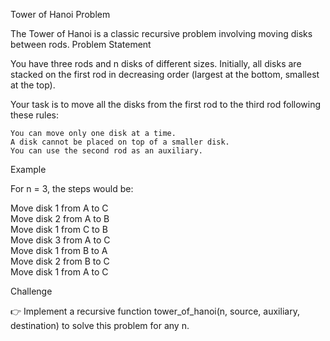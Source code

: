 Tower of Hanoi Problem

The Tower of Hanoi is a classic recursive problem involving moving disks between rods.
Problem Statement

You have three rods and n disks of different sizes. Initially, all disks are stacked on the first rod in decreasing order (largest at the bottom, smallest at the top).

Your task is to move all the disks from the first rod to the third rod following these rules:

    You can move only one disk at a time.
    A disk cannot be placed on top of a smaller disk.
    You can use the second rod as an auxiliary.

Example

For n = 3, the steps would be:

Move disk 1 from A to C  
Move disk 2 from A to B  
Move disk 1 from C to B  
Move disk 3 from A to C  
Move disk 1 from B to A  
Move disk 2 from B to C  
Move disk 1 from A to C  

Challenge

👉 Implement a recursive function tower_of_hanoi(n, source, auxiliary, destination) to solve this problem for any n.